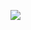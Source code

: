 [![](https://jitpack.io/v/HunterTagOG/FriendSystemAPI.svg)](https://jitpack.io/#HunterTagOG/FriendSystemAPI)
